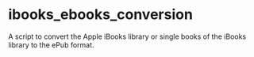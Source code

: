 # ibooks_ebooks_conversion
A script to convert the Apple iBooks library or single books of the iBooks library to the ePub format.
